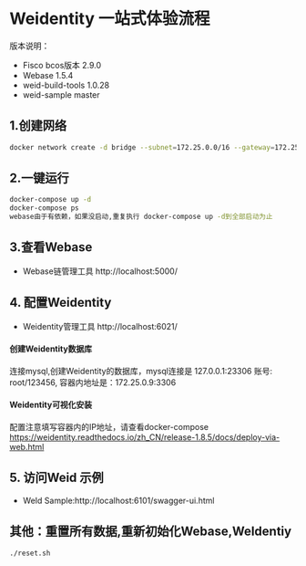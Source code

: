
# Weidentity 一站式体验流程
版本说明：
* Fisco bcos版本 2.9.0
* Webase  1.5.4
* weid-build-tools  1.0.28
* weid-sample master

## 1.创建网络
```bash
docker network create -d bridge --subnet=172.25.0.0/16 --gateway=172.25.0.1 web_network
```
## 2.一键运行

```bash
docker-compose up -d
docker-compose ps
webase由于有依赖，如果没启动,重复执行 docker-compose up -d到全部启动为止
```



## 3.查看Webase

* Webase链管理工具 http://localhost:5000/

## 4. 配置Weidentity
* Weidentity管理工具 http://localhost:6021/
#### 创建Weidentity数据库
连接mysql,创建Weidentity的数据库，mysql连接是 127.0.0.1:23306  账号: root/123456, 容器内地址是：172.25.0.9:3306
#### Weidentity可视化安装
配置注意填写容器内的IP地址，请查看docker-compose
https://weidentity.readthedocs.io/zh_CN/release-1.8.5/docs/deploy-via-web.html



## 5. 访问Weid 示例

* WeId Sample:http://localhost:6101/swagger-ui.html

## 其他：重置所有数据,重新初始化Webase,WeIdentiy
```bash
./reset.sh
```




